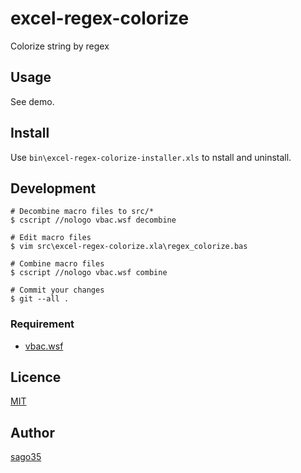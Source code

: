 # excel-regex-colorize

Colorize string by regex

## Usage

See demo.

## Install

Use `bin\excel-regex-colorize-installer.xls` to nstall and uninstall.

## Development

    # Decombine macro files to src/*
    $ cscript //nologo vbac.wsf decombine

    # Edit macro files
    $ vim src\excel-regex-colorize.xla\regex_colorize.bas

    # Combine macro files
    $ cscript //nologo vbac.wsf combine

    # Commit your changes
    $ git --all .

### Requirement

  * [vbac.wsf](https://github.com/vbaidiot/Ariawase)

## Licence

[MIT](http://opensource.org/licenses/mit-license.php)

## Author

[sago35](https://github.com/sago35)
